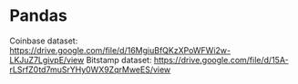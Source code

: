 # Pandas

Coinbase dataset: https://drive.google.com/file/d/16MgiuBfQKzXPoWFWi2w-LKJuZ7LgivpE/view
Bitstamp dataset: https://drive.google.com/file/d/15A-rLSrfZ0td7muSrYHy0WX9ZqrMweES/view